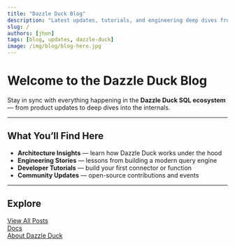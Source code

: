 ```yaml
---
title: "Dazzle Duck Blog"
description: "Latest updates, tutorials, and engineering deep dives from the Dazzle Duck SQL Server team."
slug: /
authors: [jhon]
tags: [blog, updates, dazzle-duck]
image: /img/blog/blog-hero.jpg
---
```


# Welcome to the Dazzle Duck Blog

Stay in sync with everything happening in the **Dazzle Duck SQL ecosystem** — from product updates to deep dives into the internals.

---

## What You’ll Find Here

-  **Architecture Insights** — learn how Dazzle Duck works under the hood  
-  **Engineering Stories** — lessons from building a modern query engine  
-  **Developer Tutorials** — build your first connector or function  
-  **Community Updates** — open-source contributions and events  

---

##  Explore

 [View All Posts](/blog)  
 [Docs](/docs/intro)  
 [About Dazzle Duck](/docs/about)
